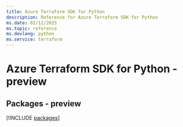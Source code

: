 ```yaml
---
title: Azure Terraform SDK for Python
description: Reference for Azure Terraform SDK for Python
ms.date: 02/12/2025
ms.topic: reference
ms.devlang: python
ms.service: terraform
---
```

# Azure Terraform SDK for Python - preview
## Packages - preview
[!INCLUDE [packages](terraform-index.md)]